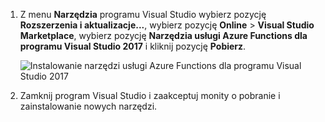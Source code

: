 1. Z menu **Narzędzia** programu Visual Studio wybierz pozycję **Rozszerzenia i aktualizacje...**, wybierz pozycję **Online** > **Visual Studio Marketplace**, wybierz pozycję **Narzędzia usługi Azure Functions dla programu Visual Studio 2017** i kliknij pozycję **Pobierz**.
 
    ![Instalowanie narzędzi usługi Azure Functions dla programu Visual Studio 2017](./media/functions-install-vstools/functions-vstools-install.png)

2. Zamknij program Visual Studio i zaakceptuj monity o pobranie i zainstalowanie nowych narzędzi. 